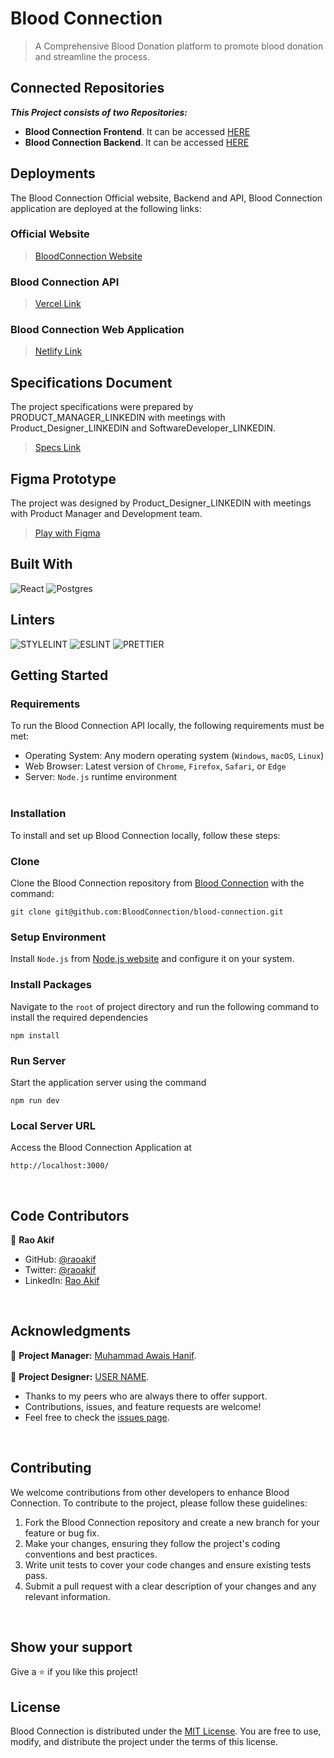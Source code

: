 # Blood Connection
> A Comprehensive Blood Donation platform to promote blood donation and streamline the process.

## Connected Repositories
_**This Project consists of two Repositories:**_ <br>
- **Blood Connection Frontend**. It can be accessed [HERE](https://github.com/BloodConnection/blood-connection) <br>
- **Blood Connection Backend**. It can be accessed [HERE](https://github.com/BloodConnection/blood-connection-api) <br>

## Deployments
The Blood Connection Official website, Backend and API, Blood Connection application are deployed at the following links:
### Official Website
> [BloodConnection Website](https://bloodconnection.github.io) <br>

### Blood Connection API
> [Vercel Link](https://blood-connection-api.vercel.app/api/)

### Blood Connection Web Application
> [Netlify Link](https://blood-connection.netlify.app/)



## Specifications Document
The project specifications were prepared by PRODUCT_MANAGER_LINKEDIN with meetings with Product_Designer_LINKEDIN and SoftwareDeveloper_LINKEDIN.
> [Specs Link](https://LINK_GOES_HERE)


## Figma Prototype
The project was designed by Product_Designer_LINKEDIN with meetings with Product Manager and Development team.
> [Play with Figma](https://www.figma.com/proto/LINK)



## Built With
![React](https://img.shields.io/badge/-ReactJs-61DAFB?logo=react&logoColor=white&style=for-the-badge)
![Postgres](https://img.shields.io/badge/postgres-%23316192.svg?style=for-the-badge&logo=postgresql&logoColor=white)

## Linters
![STYLELINT](https://img.shields.io/badge/stylelint-000?style=for-the-badge&logo=stylelint&logoColor=white)
![ESLINT](https://img.shields.io/badge/eslint-3A33D1?style=for-the-badge&logo=eslint&logoColor=white)
![PRETTIER](https://img.shields.io/badge/prettier-1A2C34?style=for-the-badge&logo=prettier&logoColor=F7BA3E)

## Getting Started

### Requirements

To run the Blood Connection API locally, the following requirements must be met:

- Operating System: Any modern operating system (`Windows`, `macOS`, `Linux`)
- Web Browser: Latest version of `Chrome`, `Firefox`, `Safari`, or `Edge`
- Server: `Node.js` runtime environment <br><br>

### Installation

To install and set up Blood Connection locally, follow these steps:

### Clone
Clone the Blood Connection repository from [Blood Connection](https://github.com/BloodConnection/blood-connection) with the command:
```
git clone git@github.com:BloodConnection/blood-connection.git
```
### Setup Environment
Install `Node.js` from [Node.js website](https://nodejs.org/en/download) and configure it on your system.

### Install Packages
Navigate to the `root` of project directory and run the following command to install the required dependencies
```
npm install
```

### Run Server
Start the application server using the command
```
npm run dev
```

### Local Server URL
Access the Blood Connection Application at
```
http://localhost:3000/
```
<br>


## Code Contributors

👤 **Rao Akif**
- GitHub: [@raoakif](https://github.com/raoakif)
- Twitter: [@raoakif](https://twitter.com/raoakif)
- LinkedIn: [Rao Akif](https://linkedin.com/in/raoakif)
<br>

## Acknowledgments
👤 **Project Manager:**   [Muhammad Awais Hanif](https://linkedin.com/in/muhammadawaishanif). <br><br>
👤 **Project Designer:**  [USER NAME](https://linkedin.com/in/USERNAME).
  - Thanks to my peers who are always there to offer support.
  - Contributions, issues, and feature requests are welcome!
  - Feel free to check the [issues page](../../issues/).
<br>
 
## Contributing

We welcome contributions from other developers to enhance Blood Connection. To contribute to the project, please follow these guidelines:

1. Fork the Blood Connection repository and create a new branch for your feature or bug fix.
2. Make your changes, ensuring they follow the project's coding conventions and best practices.
3. Write unit tests to cover your code changes and ensure existing tests pass.
4. Submit a pull request with a clear description of your changes and any relevant information.

<br>

## Show your support

Give a ⭐️ if you like this project!
<br>


## License

Blood Connection is distributed under the [MIT License](./MIT.md). You are free to use, modify, and distribute the project under the terms of this license.


